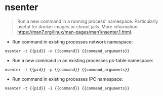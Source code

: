 # nsenter

> Run a new command in a running process' namespace.
> Particularly useful for docker images or chroot jails.
> More information: <https://man7.org/linux/man-pages/man1/nsenter.1.html>.

- Run command in existing processes network namespace:

`nsenter -t {{pid}} -n {{command}} {{command_arguments}}`

- Run a new command in an existing processes ps-table namespace:

`nsenter -t {{pid}} -p {{command}} {{command_arguments}}`

- Run command in existing processes IPC namespace:

`nsenter -t {{pid}} -i {{command}} {{command_arguments}}`
